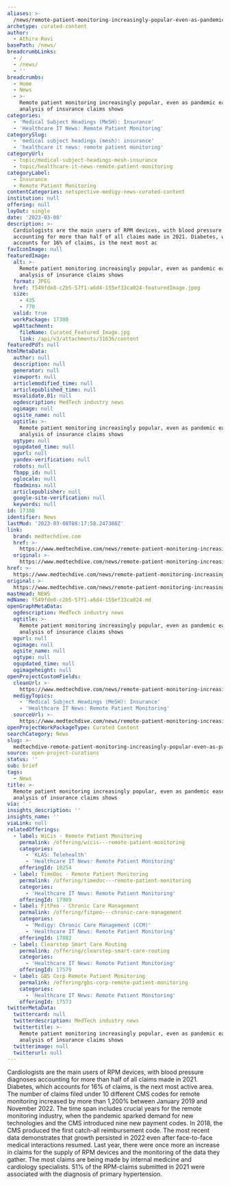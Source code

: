 ```yaml
---
aliases: >-
  /news/remote-patient-monitoring-increasingly-popular-even-as-pandemic-eases-analysis-of-insurance-claims-shows
archetype: curated-content
author:
  - Athira Ravi
basePath: /news/
breadcrumbLinks:
  - /
  - /news/
  - ''
breadcrumbs:
  - Home
  - News
  - >-
    Remote patient monitoring increasingly popular, even as pandemic eases,
    analysis of insurance claims shows
categories:
  - 'Medical Subject Headings (MeSH): Insurance'
  - 'Healthcare IT News: Remote Patient Monitoring'
categorySlug:
  - 'medical subject headings (mesh): insurance'
  - 'healthcare it news: remote patient monitoring'
categoryUrl:
  - topic/medical-subject-headings-mesh-insurance
  - topic/healthcare-it-news-remote-patient-monitoring
categoryLabel:
  - Insurance
  - Remote Patient Monitoring
contentCategories: netspective-medigy-news-curated-content
institution: null
offering: null
layOut: single
date: '2023-03-08'
description: >-
  Cardiologists are the main users of RPM devices, with blood pressure diagnoses
  accounting for more than half of all claims made in 2021. Diabetes, which
  accounts for 16% of claims, is the next most ac
favIconImage: null
featuredImage:
  alt: >-
    Remote patient monitoring increasingly popular, even as pandemic eases,
    analysis of insurance claims shows
  format: JPEG
  href: f549fde8-c2b5-57f1-a6d4-155ef33ca024-featuredImage.jpeg
  size:
    - 435
    - 770
  valid: true
  workPackage: 17308
  wpAttachment:
    fileName: Curated_Featured_Image.jpg
    link: /api/v3/attachments/31636/content
featuredPdf: null
htmlMetaData:
  author: null
  description: null
  generator: null
  viewport: null
  articlemodified_time: null
  articlepublished_time: null
  msvalidate.01: null
  ogdescription: MedTech industry news
  ogimage: null
  ogsite_name: null
  ogtitle: >-
    Remote patient monitoring increasingly popular, even as pandemic eases,
    analysis of insurance claims shows
  ogtype: null
  ogupdated_time: null
  ogurl: null
  yandex-verification: null
  robots: null
  fbapp_id: null
  oglocale: null
  fbadmins: null
  articlepublisher: null
  google-site-verification: null
  keywords: null
id: 17308
identifier: News
lastMod: '2023-03-08T08:17:58.247388Z'
link:
  brand: medtechdive.com
  href: >-
    https://www.medtechdive.com/news/remote-patient-monitoring-increasingly-popular/643971/
  original: >-
    https://www.medtechdive.com/news/remote-patient-monitoring-increasingly-popular/643971/
href: >-
  https://www.medtechdive.com/news/remote-patient-monitoring-increasingly-popular/643971/
original: >-
  https://www.medtechdive.com/news/remote-patient-monitoring-increasingly-popular/643971/
mastHead: NEWS
mdName: f549fde8-c2b5-57f1-a6d4-155ef33ca024.md
openGraphMetaData:
  ogdescription: MedTech industry news
  ogtitle: >-
    Remote patient monitoring increasingly popular, even as pandemic eases,
    analysis of insurance claims shows
  ogurl: null
  ogimage: null
  ogsite_name: null
  ogtype: null
  ogupdated_time: null
  ogimageheight: null
openProjectCustomFields:
  cleanUrl: >-
    https://www.medtechdive.com/news/remote-patient-monitoring-increasingly-popular/643971/
  medigyTopics:
    - 'Medical Subject Headings (MeSH): Insurance'
    - 'Healthcare IT News: Remote Patient Monitoring'
  sourceUrl: >-
    https://www.medtechdive.com/news/remote-patient-monitoring-increasingly-popular/643971/
openProjectWorkPackageType: Curated Content
searchCategory: News
slug: >-
  medtechdive-remote-patient-monitoring-increasingly-popular-even-as-pandemic-eases-analysis-of-insurance-claims-shows
source: open-project-curations
status: ''
sub: brief
tags:
  - News
title: >-
  Remote patient monitoring increasingly popular, even as pandemic eases,
  analysis of insurance claims shows
via: ' '
insights_description: ''
insights_name: ''
viaLink: null
relatedOfferings:
  - label: WiCis - Remote Patient Monitoring
    permalink: /offering/wicis---remote-patient-monitoring
    categories:
      - 'KLAS: Telehealth'
      - 'Healthcare IT News: Remote Patient Monitoring'
    offeringId: 18254
  - label: TimeDoc - Remote Patient Monitoring
    permalink: /offering/timedoc---remote-patient-monitoring
    categories:
      - 'Healthcare IT News: Remote Patient Monitoring'
    offeringId: 17909
  - label: FitPeo - Chronic Care Management
    permalink: /offering/fitpeo---chronic-care-management
    categories:
      - 'Medigy: Chronic Care Management (CCM)'
      - 'Healthcare IT News: Remote Patient Monitoring'
    offeringId: 17882
  - label: Clearstep Smart Care Routing
    permalink: /offering/clearstep-smart-care-routing
    categories:
      - 'Healthcare IT News: Remote Patient Monitoring'
    offeringId: 17579
  - label: GBS Corp Remote Patient Monitoring
    permalink: /offering/gbs-corp-remote-patient-monitoring
    categories:
      - 'Healthcare IT News: Remote Patient Monitoring'
    offeringId: 17573
twitterMetaData:
  twittercard: null
  twitterdescription: MedTech industry news
  twittertitle: >-
    Remote patient monitoring increasingly popular, even as pandemic eases,
    analysis of insurance claims shows
  twitterimage: null
  twitterurl: null
---
```

<p>Cardiologists are the main users of RPM devices, with blood pressure diagnoses accounting for more than half of all claims made in 2021. Diabetes, which accounts for 16% of claims, is the next most active area. The number of claims filed under 10 different CMS codes for remote monitoring increased by more than 1,200% between January 2019 and November 2022. The time span includes crucial years for the remote monitoring industry, when the pandemic sparked demand for new technologies and the CMS introduced nine new payment codes. In 2018, the CMS produced the first catch-all reimbursement code. The most recent data demonstrates that growth persisted in 2022 even after face-to-face medical interactions resumed. Last year, there were once more an increase in claims for the supply of RPM devices and the monitoring of the data they gather. The most claims are being made by internal medicine and cardiology specialists. 51% of the RPM-claims submitted in 2021 were associated with the diagnosis of primary hypertension.</p>